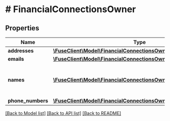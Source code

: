 # # FinancialConnectionsOwner

## Properties

Name | Type | Description | Notes
------------ | ------------- | ------------- | -------------
**addresses** | [**\FuseClient\Model\FinancialConnectionsOwnerAddressesInner[]**](FinancialConnectionsOwnerAddressesInner.md) |  |
**emails** | [**\FuseClient\Model\FinancialConnectionsOwnerEmailsInner[]**](FinancialConnectionsOwnerEmailsInner.md) |  |
**names** | [**\FuseClient\Model\FinancialConnectionsOwnerNamesInner[]**](FinancialConnectionsOwnerNamesInner.md) | List of names associated with the owner |
**phone_numbers** | [**\FuseClient\Model\FinancialConnectionsOwnerPhoneNumbersInner[]**](FinancialConnectionsOwnerPhoneNumbersInner.md) |  |

[[Back to Model list]](../../README.md#models) [[Back to API list]](../../README.md#endpoints) [[Back to README]](../../README.md)
